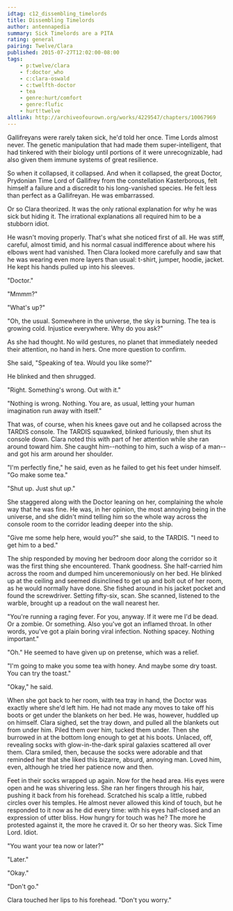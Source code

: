 ```yaml
---
idtag: c12_dissembling_timelords
title: Dissembling Timelords
author: antennapedia
summary: Sick Timelords are a PITA
rating: general
pairing: Twelve/Clara
published: 2015-07-27T12:02:00-08:00
tags:
    - p:twelve/clara
    - f:doctor_who
    - c:clara-oswald
    - c:twelfth-doctor
    - tea
    - genre:hurt/comfort
    - genre:flufic
    - hurt!twelve
altlink: http://archiveofourown.org/works/4229547/chapters/10067969
---
```

Gallifreyans were rarely taken sick, he'd told her once. Time Lords almost never. The genetic manipulation that had made them super-intelligent, that had tinkered with their biology until portions of it were unrecognizable, had also given them immune systems of great resilience.

So when it collapsed, it collapsed. And when it collapsed, the great Doctor, Prydonian Time Lord of Gallifrey from the constellation Kasterborous, felt himself a failure and a discredit to his long-vanished species. He felt less than perfect as a Gallifreyan. He was embarrassed.

Or so Clara theorized. It was the only rational explanation for why he was sick but hiding it. The irrational explanations all required him to be a stubborn idiot.

He wasn't moving properly. That's what she noticed first of all. He was stiff, careful, almost timid, and his normal casual indifference about where his elbows went had vanished. Then Clara looked more carefully and saw that he was wearing even more layers than usual: t-shirt, jumper, hoodie, jacket. He kept his hands pulled up into his sleeves.

"Doctor."

"Mmmm?"

"What's up?"

"Oh, the usual. Somewhere in the universe, the sky is burning. The tea is growing cold. Injustice everywhere. Why do you ask?"

As she had thought. No wild gestures, no planet that immediately needed their attention, no hand in hers. One more question to confirm.

She said, "Speaking of tea. Would you like some?"

He blinked and then shrugged.

"Right. Something's wrong. Out with it."

"Nothing is wrong. Nothing. You are, as usual, letting your human imagination run away with itself."

That was, of course, when his knees gave out and he collapsed across the TARDIS console. The TARDIS squawked, blinked furiously, then shut its console down. Clara noted this with part of her attention while she ran around toward him. She caught him--nothing to him, such a wisp of a man-- and got his arm around her shoulder.

"I'm perfectly fine," he said, even as he failed to get his feet under himself. "Go make some tea."

"Shut up. Just shut *up*."

She staggered along with the Doctor leaning on her, complaining the whole way that he was fine. He was, in her opinion, the most annoying being in the universe, and she didn't mind telling him so the whole way across the console room to the corridor leading deeper into the ship.

"Give me some help here, would you?" she said, to the TARDIS. "I need to get him to a bed."

The ship responded by moving her bedroom door along the corridor so it was the first thing she encountered. Thank goodness. She half-carried him across the room and dumped him unceremoniously on her bed. He blinked up at the ceiling and seemed disinclined to get up and bolt out of her room, as he would normally have done. She fished around in his jacket pocket and found the screwdriver. Setting fifty-six, scan. She scanned, listened to the warble, brought up a readout on the wall nearest her.

"You're running a raging fever. For you, anyway. If it were me I'd be dead. Or a zombie. Or something. Also you've got an inflamed throat. In other words, you've got a plain boring viral infection. Nothing spacey. Nothing important."

"Oh." He seemed to have given up on pretense, which was a relief.

"I'm going to make you some tea with honey. And maybe some dry toast. You can try the toast."

"Okay," he said.

When she got back to her room, with tea tray in hand, the Doctor was exactly where she'd left him. He had not made any moves to take off his boots or get under the blankets on her bed. He was, however, huddled up on himself. Clara sighed, set the tray down, and pulled all the blankets out from under him. Piled them over him, tucked them under. Then she burrowed in at the bottom long enough to get at his boots. Unlaced, off, revealing socks with glow-in-the-dark spiral galaxies scattered all over them. Clara smiled, then, because the socks were adorable and that reminded her that she liked this bizarre, absurd, annoying man. Loved him, even, although he tried her patience now and then.

Feet in their socks wrapped up again. Now for the head area. His eyes were open and he was shivering less. She ran her fingers through his hair, pushing it back from his forehead. Scratched his scalp a little, rubbed circles over his temples. He almost never allowed this kind of touch, but he responded to it now as he did every time: with his eyes half-closed and an expression of utter bliss. How hungry for touch was he? The more he protested against it, the more he craved it. Or so her theory was. Sick Time Lord. Idiot.

"You want your tea now or later?"

"Later."

"Okay."

"Don't go."

Clara touched her lips to his forehead. "Don't you worry."
